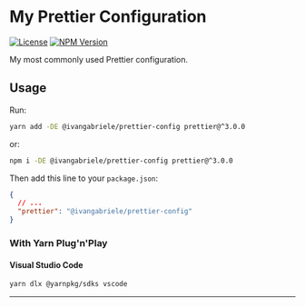 # My Prettier Configuration

[![License][img-license]][lnk-license] [![NPM Version][img-npm]][lnk-npm]

My most commonly used Prettier configuration.

## Usage

Run:

```sh
yarn add -DE @ivangabriele/prettier-config prettier@^3.0.0
```

or:

```sh
npm i -DE @ivangabriele/prettier-config prettier@^3.0.0
```

Then add this line to your `package.json`:

```json
{
  // ...
  "prettier": "@ivangabriele/prettier-config"
}
```

### With Yarn Plug'n'Play

#### Visual Studio Code

```sh
yarn dlx @yarnpkg/sdks vscode
```

---

[img-license]: https://img.shields.io/github/license/ivangabriele/prettier-config?style=flat-square
[img-npm]: https://img.shields.io/npm/v/@ivangabriele/prettier-config?style=flat-square
[lnk-license]: https://github.com/ivangabriele/prettier-config/blob/main/LICENSE
[lnk-npm]: https://www.npmjs.com/package/@ivangabriele/prettier-config
